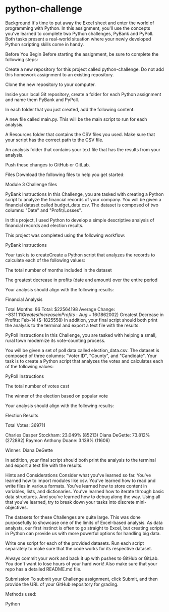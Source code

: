 # python-challenge
Background It's time to put away the Excel sheet and enter the world of programming with Python. In this assignment, you'll use the concepts you've learned to complete two Python challenges, PyBank and PyPoll. Both tasks present a real-world situation where your newly developed Python scripting skills come in handy.

Before You Begin Before starting the assignment, be sure to complete the following steps:

Create a new repository for this project called python-challenge. Do not add this homework assignment to an existing repository.

Clone the new repository to your computer.

Inside your local Git repository, create a folder for each Python assignment and name them PyBank and PyPoll.

In each folder that you just created, add the following content:

A new file called main.py. This will be the main script to run for each analysis.

A Resources folder that contains the CSV files you used. Make sure that your script has the correct path to the CSV file.

An analysis folder that contains your text file that has the results from your analysis.

Push these changes to GitHub or GitLab.

Files Download the following files to help you get started:

Module 3 Challenge files

PyBank Instructions In this Challenge, you are tasked with creating a Python script to analyze the financial records of your company. You will be given a financial dataset called budget_data.csv. The dataset is composed of two columns: "Date" and "Profit/Losses".

In this project, I used Python to develop a simple descriptive analysis of financial records and election results.

This project was completed using the following workflow:

PyBank Instructions

Your task is to createCreate a Python script that analyzes the records to calculate each of the following values:

The total number of months included in the dataset

The greatest decrease in profits (date and amount) over the entire period

Your analysis should align with the following results:

Financial Analysis

Total Months: 86
 Total: $22564198
 Average Change: $-8311.11
 Greatest Increase in Profits: Aug-16 ($1862002)
 Greatest Decrease in Profits: Feb-14 ($-1825558)
 In addition, your final script should both print the analysis to the terminal and export a text file with the results.

PyPoll Instructions In this Challenge, you are tasked with helping a small, rural town modernize its vote-counting process.

You will be given a set of poll data called election_data.csv. The dataset is composed of three columns: "Voter ID", "County", and "Candidate". Your task is to create a Python script that analyzes the votes and calculates each of the following values:

PyPoll Instructions

The total number of votes cast

The winner of the election based on popular vote

Your analysis should align with the following results:

Election Results

Total Votes: 369711

Charles Casper Stockham: 23.049% (85213) Diana DeGette: 73.812% (272892) Raymon Anthony Doane: 3.139% (11606)

Winner: Diana DeGette

In addition, your final script should both print the analysis to the terminal and export a text file with the results.

Hints and Considerations Consider what you've learned so far. You've learned how to import modules like csv. You’ve learned how to read and write files in various formats. You’ve learned how to store content in variables, lists, and dictionaries. You’ve learned how to iterate through basic data structures. And you’ve learned how to debug along the way. Using all that you've learned, try to break down your tasks into discrete mini-objectives.

The datasets for these Challenges are quite large. This was done purposefully to showcase one of the limits of Excel-based analysis. As data analysts, our first instinct is often to go straight to Excel, but creating scripts in Python can provide us with more powerful options for handling big data.

Write one script for each of the provided datasets. Run each script separately to make sure that the code works for its respective dataset.

Always commit your work and back it up with pushes to GitHub or GitLab. You don't want to lose hours of your hard work! Also make sure that your repo has a detailed README.md file.

Submission To submit your Challenge assignment, click Submit, and then provide the URL of your GitHub repository for grading.

Methods used:

Python
